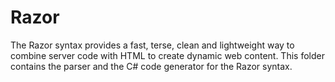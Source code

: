 Razor
=====

The Razor syntax provides a fast, terse, clean and lightweight way to combine server code with HTML to create dynamic web content. This folder contains the parser and the C# code generator for the Razor syntax.
